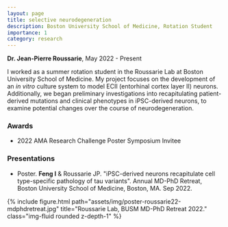 ```yaml
---
layout: page
title: selective neurodegeneration
description: Boston University School of Medicine, Rotation Student
importance: 1
category: research
---
```


**Dr. Jean-Pierre Roussarie**, May 2022 - Present

I worked as a summer rotation student in the Roussarie Lab at Boston University School of Medicine. My project focuses on the development of an *in vitro* culture system to model ECII (entorhinal cortex layer II) neurons. Additionally, we began preliminary investigations into recapitulating patient-derived mutations and clinical phenotypes in iPSC-derived neurons, to examine potential changes over the course of neurodegeneration.


### Awards

- 2022 AMA Research Challenge Poster Symposium Invitee


### Presentations

- Poster. **Feng I** & Roussarie JP. "iPSC-derived neurons recapitulate cell type-specific pathology of tau variants". Annual MD-PhD Retreat, Boston University School of Medicine, Boston, MA. Sep 2022.

<div class="row">
    <div class="col-sm mt-3 mt-md-0">
        {% include figure.html path="assets/img/poster-roussarie22-mdphdretreat.jpg" title="Roussarie Lab, BUSM MD-PhD Retreat 2022." class="img-fluid rounded z-depth-1" %}
    </div>
</div>
